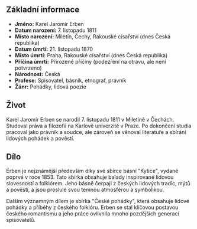 ## Základní informace

- **Jméno:** Karel Jaromír Erben
- **Datum narození:** 7. listopadu 1811
- **Místo narození:** Miletín, Čechy, Rakouské císařství (dnes Česká republika)
- **Datum úmrtí:** 21. listopadu 1870
- **Místo úmrtí:** Praha, Rakouské císařství (dnes Česká republika)
- **Příčina úmrtí:** Přirozené příčiny (podezření na otravu, ale není potvrzeno)
- **Národnost:** Česká
- **Profese:** Spisovatel, básník, etnograf, právník
- **Žánr:** Pohádky, lidová poezie

## Život

Karel Jaromír Erben se narodil 7. listopadu 1811 v Miletíně v Čechách. Studoval práva a filozofii na Karlově univerzitě v Praze. Po dokončení studia pracoval jako právník a soudce, ale zároveň se věnoval literatuře a sbírání lidových pohádek a pověstí.

## Dílo

Erben je nejznámější především díky své sbírce básní "Kytice", vydané poprvé v roce 1853. Tato sbírka obsahuje balady inspirované lidovou slovesností a folklórem. Jeho básně čerpají z českých lidových tradic, mýtů a pověstí, a jsou proslulé svou temnou atmosférou a symbolikou.

Dalším významným dílem je sbírka "České pohádky", která obsahuje lidové pohádky a příběhy z českého folklóru. Erben se stal klíčovou postavou českého romantismu a jeho práce ovlivnila mnoho pozdějších generací spisovatelů.